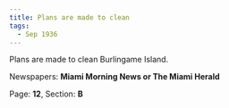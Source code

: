 ```yaml
---  
title: Plans are made to clean  
tags:  
  - Sep 1936  
---  
```

  
Plans are made to clean Burlingame Island.  
  
Newspapers: **Miami Morning News or The Miami Herald**  
  
Page: **12**, Section: **B** 
